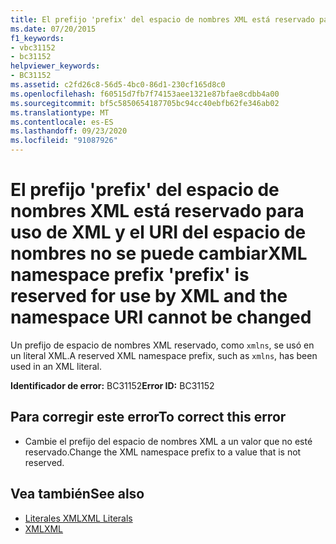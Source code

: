 ```yaml
---
title: El prefijo 'prefix' del espacio de nombres XML está reservado para uso de XML y el URI del espacio de nombres no se puede cambiar
ms.date: 07/20/2015
f1_keywords:
- vbc31152
- bc31152
helpviewer_keywords:
- BC31152
ms.assetid: c2fd26c8-56d5-4bc0-86d1-230cf165d8c0
ms.openlocfilehash: f60515d7fb7f74153aee1321e87bfae8cdbb4a00
ms.sourcegitcommit: bf5c5850654187705bc94cc40ebfb62fe346ab02
ms.translationtype: MT
ms.contentlocale: es-ES
ms.lasthandoff: 09/23/2020
ms.locfileid: "91087926"
---
```

# <a name="xml-namespace-prefix-prefix-is-reserved-for-use-by-xml-and-the-namespace-uri-cannot-be-changed"></a><span data-ttu-id="54073-102">El prefijo 'prefix' del espacio de nombres XML está reservado para uso de XML y el URI del espacio de nombres no se puede cambiar</span><span class="sxs-lookup"><span data-stu-id="54073-102">XML namespace prefix 'prefix' is reserved for use by XML and the namespace URI cannot be changed</span></span>

<span data-ttu-id="54073-103">Un prefijo de espacio de nombres XML reservado, como `xmlns`, se usó en un literal XML.</span><span class="sxs-lookup"><span data-stu-id="54073-103">A reserved XML namespace prefix, such as `xmlns`, has been used in an XML literal.</span></span>  
  
 <span data-ttu-id="54073-104">**Identificador de error:** BC31152</span><span class="sxs-lookup"><span data-stu-id="54073-104">**Error ID:** BC31152</span></span>  
  
## <a name="to-correct-this-error"></a><span data-ttu-id="54073-105">Para corregir este error</span><span class="sxs-lookup"><span data-stu-id="54073-105">To correct this error</span></span>  
  
- <span data-ttu-id="54073-106">Cambie el prefijo del espacio de nombres XML a un valor que no esté reservado.</span><span class="sxs-lookup"><span data-stu-id="54073-106">Change the XML namespace prefix to a value that is not reserved.</span></span>  
  
## <a name="see-also"></a><span data-ttu-id="54073-107">Vea también</span><span class="sxs-lookup"><span data-stu-id="54073-107">See also</span></span>

- [<span data-ttu-id="54073-108">Literales XML</span><span class="sxs-lookup"><span data-stu-id="54073-108">XML Literals</span></span>](../language-reference/xml-literals/index.md)
- [<span data-ttu-id="54073-109">XML</span><span class="sxs-lookup"><span data-stu-id="54073-109">XML</span></span>](../programming-guide/language-features/xml/index.md)
